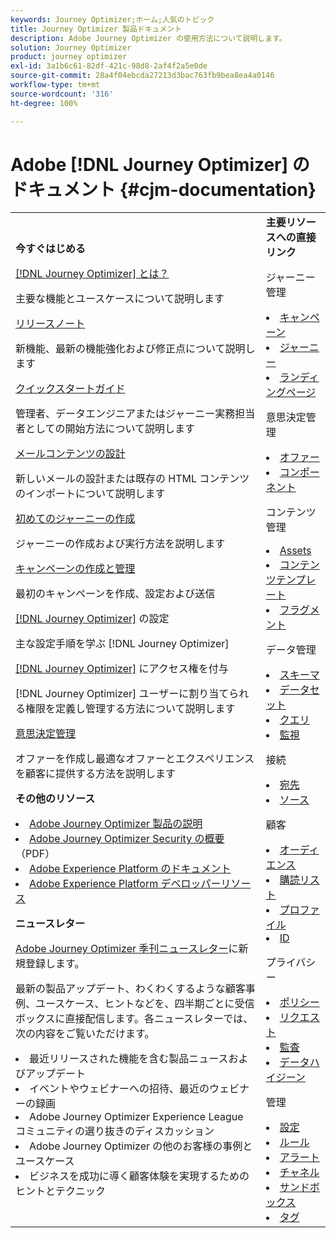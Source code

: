 ```yaml
---
keywords: Journey Optimizer;ホーム;人気のトピック
title: Journey Optimizer 製品ドキュメント
description: Adobe Journey Optimizer の使用方法について説明します。
solution: Journey Optimizer
product: journey optimizer
exl-id: 3a1b6c61-82df-421c-98d8-2af4f2a5e0de
source-git-commit: 28a4f04ebcda27213d3bac763fb9bea8ea4a0146
workflow-type: tm+mt
source-wordcount: '316'
ht-degree: 100%

---
```


# Adobe [!DNL Journey Optimizer] のドキュメント {#cjm-documentation}

<table style="table-layout:fixed">
<tr style="border: 0;">
  <td>
    <div><strong>今すぐはじめる</strong>
    </div>
    <p>
    <em></em>
    <p>
    <div>
      <a href="using/start/get-started.md">[!DNL Journey Optimizer] とは？</a>
    </div>
    <p>主要な機能とユースケースについて説明します
    <p>
    <div>
      <a href="using/rn/release-notes.md">リリースノート</a>
    </div>
    <p>新機能、最新の機能強化および修正点について説明します</p>
   <p>
    <div>
      <a href="using/start/quick-start.md">クイックスタートガイド</a>
    </div>
    <p>管理者、データエンジニアまたはジャーニー実務担当者としての開始方法について説明します</p>
    <p>
    <p>
    <div>
      <a href="using/email/get-started-email-design.md">メールコンテンツの設計</a>
    </div>
    <p>新しいメールの設計または既存の HTML コンテンツのインポートについて説明します</p>
    <p>
    <div>
    <a href="using/building-journeys/journey-gs.md">初めてのジャーニーの作成</a>
    </div>
    <p>ジャーニーの作成および実行方法を説明します
    <p>
     <div>
      <a href="using/campaigns/create-campaign.md">キャンペーンの作成と管理</a>
    </div>
    <p>最初のキャンペーンを作成、設定および送信</p>
    <p>
    <div>
    <div>
    <a href="using/configuration/get-started-configuration.md">[!DNL Journey Optimizer]</a> の設定
    </div>
    <p>主な設定手順を学ぶ [!DNL Journey Optimizer]</p>
    <p>
    <div>
    <a href="using/administration/permissions-overview.md">[!DNL Journey Optimizer]</a> にアクセス権を付与
    </div>
    <p>[!DNL Journey Optimizer] ユーザーに割り当てられる権限を定義し管理する方法について説明します</p>
    <p>
    <div>
    <a href="using/offers/get-started/starting-offer-decisioning.md">意思決定管理</a>
    </div>
    <p>オファーを作成し最適なオファーとエクスペリエンスを顧客に提供する方法を説明します</p>
    <p>
    <p>
    <div><strong>その他のリソース</strong>
    </div>
    <p>
    <p>
    <div>
    <li>
      <a href="https://helpx.adobe.com/jp/legal/product-descriptions/adobe-journey-optimizer.html" target="_blank">Adobe Journey Optimizer 製品の説明</a>
    </li>
    </div>
    <div>
    <li>
      <a href="https://www.adobe.com/content/dam/cc/en/security/pdfs/AJO_SecurityOverview.pdf" target="_blank">Adobe Journey Optimizer Security の概要</a>（PDF）
    </li>
    </div>
    <div>
    <li>
      <a href="https://experienceleague.adobe.com/docs/experience-platform/landing/home.html?lang=ja" target="_blank">Adobe Experience Platform のドキュメント</a>
    </li>
    </div>
    <div>
      <li>
      <a href="https://www.adobe.com/jp/experience-platform/documentation-and-developer-resources.html" target="_blank">Adobe Experience Platform デベロッパーリソース</a>
    </li>
    </div>
    <p>
    </p>
    <p>
    </p>
    <div>
    </div>
    <div><strong>ニュースレター</strong>
    </div>
    <p>
    <p>
    <div>
    <p><a href="https://www.adobe.com/subscription/Adobe_Journey_Optimizer_NL.html" target="_blank">Adobe Journey Optimizer 季刊ニュースレター</a>に新規登録します。</p>
    <p>最新の製品アップデート、わくわくするような顧客事例、ユースケース、ヒントなどを、四半期ごとに受信ボックスに直接配信します。各ニュースレターでは、次の内容をご覧いただけます。</p>
    <li>最近リリースされた機能を含む製品ニュースおよびアップデート</li>
    <li>イベントやウェビナーへの招待、最近のウェビナーの録画</li>
    <li>Adobe Journey Optimizer Experience League コミュニティの選り抜きのディスカッション </li>
    <li>Adobe Journey Optimizer の他のお客様の事例とユースケース</li>
    <li>ビジネスを成功に導く顧客体験を実現するためのヒントとテクニック</li>
  </td>
   <td>
   <div><strong>主要リソースへの直接リンク</strong>
    </div>
    <p>
    <em></em>
    <p>
    <p>ジャーニー管理</p>
    <li>
      <a href="using/campaigns/get-started-with-campaigns.md">キャンペーン</a>
    </li>
        <li>
      <a href="using/building-journeys/journey-gs.md">ジャーニー</a>
    </li>
    <li>
      <a href="using/landing-pages/get-started-lp.md">ランディングページ</a>
    </li>
    <p>
    <p>意思決定管理
</p>
    <li>
      <a href="using/offers/get-started/starting-offer-decisioning.md">オファー</a>
    </li>
     <li>
      <a href="using/offers/offer-library/key-steps.md">コンポーネント</a>
    </li>
    <p>
    <p>コンテンツ管理</p>
    <li>
      <a href="using/content-management/assets-essentials.md">Assets</a>
    </li>
    <li>
      <a href="using/content-management/content-templates.md">コンテンツテンプレート</a>
    </li>
      <li>
      <a href="using/content-management/fragments.md">フラグメント</a>
    </li>
    <p>
    <p>データ管理</p>
    <li>
      <a href="using/data/get-started-schemas.md">スキーマ</a>
    </li>
     <li>
      <a href="using/data/get-started-datasets.md">データセット</a>
    </li>
        <li>
      <a href="using/data/get-started-queries.md">クエリ</a>
    </li>
     <li>
      <a href="https://experienceleague.adobe.com/docs/experience-platform/ingestion/quality/monitor-data-ingestion.html?lang=ja" target="_blank">監視</a>
    </li>
    <p>
    <p>接続</p>
      <li>
      <a href="using/data/export-datasets.md">宛先</a>
    </li>
    <li>
      <a href="using/start/get-started-sources.md">ソース</a>
    </li>
    <p>
    <p>顧客</p>
    <li>
      <a href="using/audience/about-audiences.md">オーディエンス</a>
    </li>
    </li>
    <li>
      <a href="using/landing-pages/subscription-list.md">購読リスト</a>
    </li>     
    <li>
      <a href="using/audience/get-started-profiles.md">プロファイル</a>
    </li>
    <li>
      <a href="using/audience/get-started-identity.md">ID</a>
    </li>
    <p>
    <p>プライバシー</p>
    <li>
      <a href="using/action/action-privacy.md">ポリシー</a>
    </li>
    <li>
      <a href="using/privacy/requests.md">リクエスト</a>
    </li>
        <li>
      <a href="using/privacy/audit-logs.md"target="_blank">監査</a>
    </li>
        <li>
      <a href="using/privacy/data-hygiene.md"target="_blank">データハイジーン</a>
    </li>
    <p>
    <p>管理</p>
    <li>
      <a href="using/configuration/about-data-sources-events-actions.md">設定</a>
    </li>
    <li>
      <a href="using/configuration/frequency-rules.md">ルール</a>
    </li>
        <li>
      <a href="using/reports/alerts.md">アラート</a>
    </li>
    <li>
      <a href="using/configuration/get-started-configuration.md">チャネル</a>
    </li>
     <li>
      <a href="using/administration/sandboxes.md">サンドボックス</a>
    </li>
     <li>
      <a href="using/start/search-filter-categorize.md#work-with-unified-tags">タグ</a>
    </li>
  </td>
</tr>
</table>
